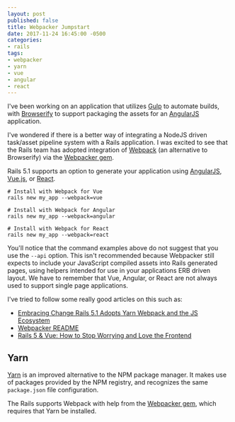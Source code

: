 ```yaml
---
layout: post
published: false
title: Webpacker Jumpstart
date: 2017-11-24 16:45:00 -0500
categories:
- rails
tags:
- webpacker
- yarn
- vue
- angular
- react
---
```


I've been working on an application that utilizes [Gulp] to automate builds,
with [Browserify] to support packaging the assets for an [AngularJS]
application.

I've wondered if there is a better way of integrating a NodeJS driven
task/asset pipeline system with a Rails application. I was excited to see that
the Rails team has adopted integration of [Webpack][Webpack] (an alternative to
Browserify) via the [Webpacker gem](https://github.com/rails/webpacker/).
<!--more-->

Rails 5.1 supports an option to generate your application using
[AngularJS](https://angularjs.org/), [Vue.js](https://vuejs.org/), or
[React](https://reactjs.org/).

``` shell
# Install with Webpack for Vue
rails new my_app --webpack=vue

# Install with Webpack for Angular
rails new my_app --webpack=angular

# Install with Webpack for React
rails new my_app --webpack=react
```

You'll notice that the command examples above do not suggest that you use the
`--api` option. This isn't recommended because Webpacker still expects to
include your JavaScript compiled assets into Rails generated pages, using
helpers intended for use in your applications ERB driven layout. We have to
remember that Vue, Angular, or React are not always used to support single page
applications.

I've tried to follow some really good articles on this such as:

* [Embracing Change Rails 5.1 Adopts Yarn Webpack and the JS Ecosystem][1]
* [Webpacker README][2]
* [Rails 5 &amp; Vue: How to Stop Worrying and Love the Frontend][3]

## Yarn

[Yarn] is an improved alternative to the NPM package manager. It makes use of
packages provided by the NPM registry, and recognizes the same `package.json`
file configuration.

The Rails supports Webpack with help from the [Webpacker gem], which requires
that Yarn be installed.

[Gulp]: https://gulpjs.com/
[Browserify]: http://browserify.org/
[AngularJS]: https://angularjs.org/
[Webpack]: https://webpack.js.org/concepts/
[Webpacker gem]: https://github.com/rails/webpacker/
[Yarn]: https://code.facebook.com/posts/1840075619545360
[1]: http://samuelmullen.com/articles/embracing-change-rails51-adopts-yarn-webpack-and-the-js-ecosystem/
[2]: https://github.com/rails/webpacker/tree/b160e6bb#webpacker
[3]: https://mkdev.me/en/posts/rails-5-vue-js-how-to-stop-worrying-and-love-the-frontend
